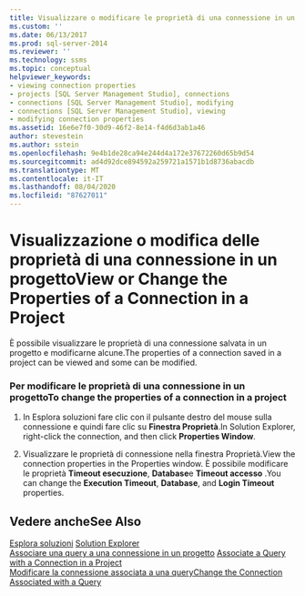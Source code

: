 ```yaml
---
title: Visualizzare o modificare le proprietà di una connessione in un progetto | Microsoft Docs
ms.custom: ''
ms.date: 06/13/2017
ms.prod: sql-server-2014
ms.reviewer: ''
ms.technology: ssms
ms.topic: conceptual
helpviewer_keywords:
- viewing connection properties
- projects [SQL Server Management Studio], connections
- connections [SQL Server Management Studio], modifying
- connections [SQL Server Management Studio], viewing
- modifying connection properties
ms.assetid: 16e6e7f0-30d9-46f2-8e14-f4d6d3ab1a46
author: stevestein
ms.author: sstein
ms.openlocfilehash: 9e4b1de28ca94e244d4a172e37672260d65b9d54
ms.sourcegitcommit: ad4d92dce894592a259721a1571b1d8736abacdb
ms.translationtype: MT
ms.contentlocale: it-IT
ms.lasthandoff: 08/04/2020
ms.locfileid: "87627011"
---
```

# <a name="view-or-change-the-properties-of-a-connection-in-a-project"></a><span data-ttu-id="7ccbd-102">Visualizzazione o modifica delle proprietà di una connessione in un progetto</span><span class="sxs-lookup"><span data-stu-id="7ccbd-102">View or Change the Properties of a Connection in a Project</span></span>
  <span data-ttu-id="7ccbd-103">È possibile visualizzare le proprietà di una connessione salvata in un progetto e modificarne alcune.</span><span class="sxs-lookup"><span data-stu-id="7ccbd-103">The properties of a connection saved in a project can be viewed and some can be modified.</span></span>  
  
### <a name="to-change-the-properties-of-a-connection-in-a-project"></a><span data-ttu-id="7ccbd-104">Per modificare le proprietà di una connessione in un progetto</span><span class="sxs-lookup"><span data-stu-id="7ccbd-104">To change the properties of a connection in a project</span></span>  
  
1.  <span data-ttu-id="7ccbd-105">In Esplora soluzioni fare clic con il pulsante destro del mouse sulla connessione e quindi fare clic su **Finestra Proprietà**.</span><span class="sxs-lookup"><span data-stu-id="7ccbd-105">In Solution Explorer, right-click the connection, and then click **Properties Window**.</span></span>  
  
2.  <span data-ttu-id="7ccbd-106">Visualizzare le proprietà di connessione nella finestra Proprietà.</span><span class="sxs-lookup"><span data-stu-id="7ccbd-106">View the connection properties in the Properties window.</span></span> <span data-ttu-id="7ccbd-107">È possibile modificare le proprietà **Timeout esecuzione**, **Database**e **Timeout accesso** .</span><span class="sxs-lookup"><span data-stu-id="7ccbd-107">You can change the **Execution Timeout**, **Database**, and **Login Timeout** properties.</span></span>  
  
## <a name="see-also"></a><span data-ttu-id="7ccbd-108">Vedere anche</span><span class="sxs-lookup"><span data-stu-id="7ccbd-108">See Also</span></span>  
 <span data-ttu-id="7ccbd-109">[Esplora soluzioni](solution-explorer.md) </span><span class="sxs-lookup"><span data-stu-id="7ccbd-109">[Solution Explorer](solution-explorer.md) </span></span>  
 <span data-ttu-id="7ccbd-110">[Associare una query a una connessione in un progetto](associate-a-query-with-a-connection-in-a-project.md) </span><span class="sxs-lookup"><span data-stu-id="7ccbd-110">[Associate a Query with a Connection in a Project](associate-a-query-with-a-connection-in-a-project.md) </span></span>  
 [<span data-ttu-id="7ccbd-111">Modificare la connessione associata a una query</span><span class="sxs-lookup"><span data-stu-id="7ccbd-111">Change the Connection Associated with a Query</span></span>](change-the-connection-associated-with-a-query.md)  
  
  
